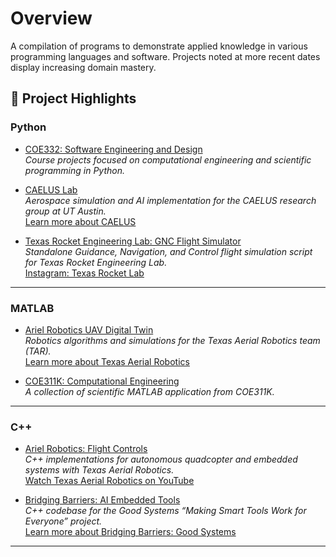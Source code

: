 # Overview
A compilation of programs to demonstrate applied knowledge in various programming languages and software. Projects noted at more recent dates display increasing domain mastery.

## 🚀 Project Highlights

### **Python**
- [COE332: Software Engineering and Design](https://github.com/Aaron-Pandian/Projects/tree/main/Python/2024/COE332)  
  *Course projects focused on computational engineering and scientific programming in Python.*
  
- [CAELUS Lab](https://github.com/Aaron-Pandian/Projects/tree/main/Python/2024/CAELUS)  
  *Aerospace simulation and AI implementation for the CAELUS research group at UT Austin.*  
  [Learn more about CAELUS](https://sites.utexas.edu/bajones/)

- [Texas Rocket Engineering Lab: GNC Flight Simulator](https://github.com/Aaron-Pandian/Projects/blob/main/Python/2023/TREL/gnc_flight_sim.py)  
  *Standalone Guidance, Navigation, and Control flight simulation script for Texas Rocket Engineering Lab.*  
  [Instagram: Texas Rocket Lab](https://www.instagram.com/texasrocketlab/?hl=en)

---

### **MATLAB**
- [Ariel Robotics UAV Digital Twin](https://github.com/Aaron-Pandian/Projects/tree/main/MATLAB/2024/Ariel%20Robotics)  
  *Robotics algorithms and simulations for the Texas Aerial Robotics team (TAR).*  
  [Learn more about Texas Aerial Robotics](https://www.texasaerialrobotics.com/)

- [COE311K: Computational Engineering](https://github.com/Aaron-Pandian/Projects/tree/main/MATLAB/2021)  
  *A collection of scientific MATLAB application from COE311K.*

---

### **C++**
- [Ariel Robotics: Flight Controls](https://github.com/Aaron-Pandian/Projects/tree/main/C%2B%2B/2024/Ariel%20Robotics)  
  *C++ implementations for autonomous quadcopter and embedded systems with Texas Aerial Robotics.*  
  [Watch Texas Aerial Robotics on YouTube](https://www.youtube.com/watch?v=zW7SgIeaNmM)
  
- [Bridging Barriers: AI Embedded Tools](https://github.com/Aaron-Pandian/Projects/tree/main/C%2B%2B/2022/Bridging%20Barriers)  
  *C++ codebase for the Good Systems “Making Smart Tools Work for Everyone” project.*  
  [Learn more about Bridging Barriers: Good Systems](https://bridgingbarriers.utexas.edu/good-systems/projects/making-smart-tools-work-for-everyone)

---
